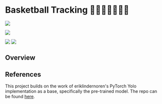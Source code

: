 # Basketball Tracking 🏀⛹🏻‍♀️⛹🏿‍♂️

![](assets/bron.gif)

![](assets/davis.gif)

![](assets/forward.gif) ![](assets/full.gif)

## Overview

## References

This project builds on the work of eriklindernoren's PyTorch Yolo implementation as a base, specifically the pre-trained model. The repo can be found [here](https://github.com/eriklindernoren/PyTorch-YOLOv3).
